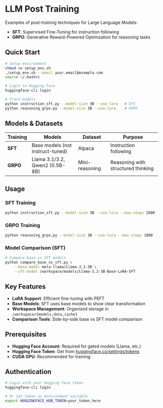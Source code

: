 # LLM Post Training

Examples of post-training techniques for Large Language Models:

- **SFT**: Supervised Fine-Tuning for instruction following
- **GRPO**: Generative Reward-Powered Optimization for reasoning tasks

## Quick Start

```bash
# Setup environment
chmod +x setup_env.sh
./setup_env.sh --email your.email@example.com
source ~/.bashrc

# Login to Hugging Face
huggingface-cli login

# Train models
python instruction_sft.py --model-size 3B --use-lora   # SFT
python reasoning_grpo.py --model-size 3B --use-lora    # GRPO
```

## Models & Datasets

| Training | Models                           | Dataset        | Purpose                            |
| -------- | -------------------------------- | -------------- | ---------------------------------- |
| **SFT**  | Base models (not instruct-tuned) | Alpaca         | Instruction following              |
| **GRPO** | Llama 3.1/3.2, Qwen2 (0.5B-8B)   | Mini-reasoning | Reasoning with structured thinking |

## Usage

### SFT Training

```bash
python instruction_sft.py --model-size 3B --use-lora --max-steps 2000
```

### GRPO Training

```bash
python reasoning_grpo.py --model-size 3B --use-lora --max-steps 1000
```

### Model Comparison (SFT)

```bash
# Compare base vs SFT models
python compare_base_vs_sft.py \
    --base-model meta-llama/Llama-3.2-3B \
    --sft-model /workspace/models/Llama-3.2-3B-Base-LoRA-SFT
```

## Key Features

- **LoRA Support**: Efficient fine-tuning with PEFT
- **Base Models**: SFT uses base models to show clear transformation
- **Workspace Management**: Organized storage in `/workspace/{models,data,cache}`
- **Comparison Tools**: Side-by-side base vs SFT model comparison

## Prerequisites

- **Hugging Face Account**: Required for gated models (Llama, etc.)
- **Hugging Face Token**: Get from [huggingface.co/settings/tokens](https://huggingface.co/settings/tokens)
- **CUDA GPU**: Recommended for training

## Authentication

```bash
# Login with your Hugging Face token
huggingface-cli login

# Or set token as environment variable
export HUGGINGFACE_HUB_TOKEN=your_token_here
```
